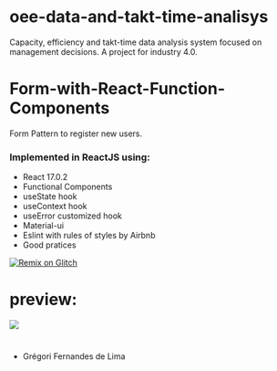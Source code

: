 # oee-data-and-takt-time-analisys
 Capacity, efficiency and takt-time data analysis system focused on management decisions. A project for industry 4.0.
 
 # Form-with-React-Function-Components
 Form Pattern to register new users.

### Implemented in ReactJS using:

- React 17.0.2
- Functional Components
- useState hook
- useContext hook
- useError customized hook
- Material-ui
- Eslint with rules of styles by Airbnb
- Good pratices


[![Remix on Glitch](https://cdn.glitch.com/2703baf2-b643-4da7-ab91-7ee2a2d00b5b%2Fremix-button.svg)](https://glitch.com/edit/#!/grandiose-resilient-wool)

# preview:
![](https://github.com/gregoriLima/oee-data-and-takt-time-analisys/basicStructure.png)
#

  - Grégori Fernandes de Lima

